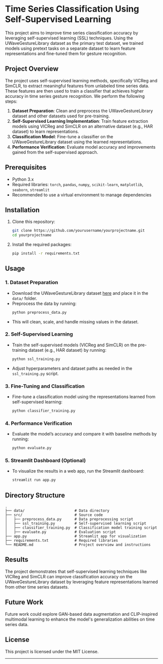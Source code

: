 
# Time Series Classification Using Self-Supervised Learning

This project aims to improve time series classification accuracy by leveraging self-supervised learning (SSL) techniques. Using the UWaveGestureLibrary dataset as the primary test dataset, we trained models using pretext tasks on a separate dataset to learn feature representations and fine-tuned them for gesture recognition.

## Project Overview

The project uses self-supervised learning methods, specifically VICReg and SimCLR, to extract meaningful features from unlabeled time series data. These features are then used to train a classifier that achieves higher accuracy in time series gesture recognition. We perform the following steps:

1. **Dataset Preparation**: Clean and preprocess the UWaveGestureLibrary dataset and other datasets used for pre-training.
2. **Self-Supervised Learning Implementation**: Train feature extraction models using VICReg and SimCLR on an alternative dataset (e.g., HAR dataset) to learn representations.
3. **Classification Model**: Fine-tune a classifier on the UWaveGestureLibrary dataset using the learned representations.
4. **Performance Verification**: Evaluate model accuracy and improvements gained from the self-supervised approach.

## Prerequisites

- Python 3.x
- Required libraries: `torch`, `pandas`, `numpy`, `scikit-learn`, `matplotlib`, `seaborn`, `streamlit`
- Recommended to use a virtual environment to manage dependencies

## Installation

1. Clone this repository:
    ```bash
    git clone https://github.com/yourusername/yourprojectname.git
    cd yourprojectname
    ```
2. Install the required packages:
    ```bash
    pip install -r requirements.txt
    ```

## Usage

### 1. Dataset Preparation

   - Download the UWaveGestureLibrary dataset [here](https://www.timeseriesclassification.com/description.php?Dataset=UWaveGestureLibrary) and place it in the `data/` folder.
   - Preprocess the data by running:
     ```bash
     python preprocess_data.py
     ```
   - This will clean, scale, and handle missing values in the dataset.

### 2. Self-Supervised Learning

   - Train the self-supervised models (VICReg and SimCLR) on the pre-training dataset (e.g., HAR dataset) by running:
     ```bash
     python ssl_training.py
     ```
   - Adjust hyperparameters and dataset paths as needed in the `ssl_training.py` script.

### 3. Fine-Tuning and Classification

   - Fine-tune a classification model using the representations learned from self-supervised learning:
     ```bash
     python classifier_training.py
     ```

### 4. Performance Verification

   - Evaluate the model’s accuracy and compare it with baseline methods by running:
     ```bash
     python evaluate.py
     ```

### 5. Streamlit Dashboard (Optional)

   - To visualize the results in a web app, run the Streamlit dashboard:
     ```bash
     streamlit run app.py
     ```

## Directory Structure

```
.
├── data/                       # Data directory
├── src/                        # Source code
│   ├── preprocess_data.py      # Data preprocessing script
│   ├── ssl_training.py         # Self-supervised learning script
│   ├── classifier_training.py  # Classification model training script
│   ├── evaluate.py             # Evaluation script
├── app.py                      # Streamlit app for visualization
├── requirements.txt            # Required libraries
└── README.md                   # Project overview and instructions
```

## Results

The project demonstrates that self-supervised learning techniques like VICReg and SimCLR can improve classification accuracy on the UWaveGestureLibrary dataset by leveraging feature representations learned from other time series datasets.

## Future Work

Future work could explore GAN-based data augmentation and CLIP-inspired multimodal learning to enhance the model's generalization abilities on time series data.

## License

This project is licensed under the MIT License.

---


